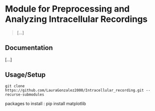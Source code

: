 # Module for Preprocessing and Analyzing Intracellular Recordings

> [...]

## Documentation

[...]

## Usage/Setup

```
git clone https://github.com/LauraGonzalez2000/Intracellular_recording.git --recurse-submodules
```

packages to install :
pip install matplotlib
